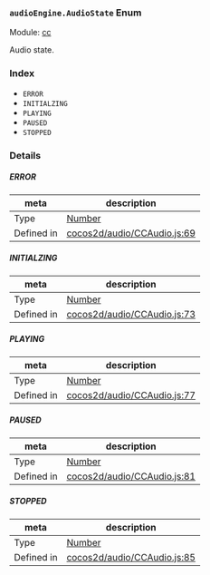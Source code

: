### `audioEngine.AudioState` Enum



Module: [cc](../modules/cc.md)


Audio state.


### Index
  - `ERROR`
  - `INITIALZING`
  - `PLAYING`
  - `PAUSED`
  - `STOPPED`

### Details


##### ERROR

> 

| meta | description |
|------|-------------|
| Type | <a href="https://developer.mozilla.org/en/JavaScript/Reference/Global_Objects/Number" class="crosslink external" target="_blank">Number</a> |
| Defined in | [cocos2d/audio/CCAudio.js:69](https://github.com/cocos-creator/engine/blob/18c4ff6051c255c06377a9b26bc00d4567180ae4/cocos2d/audio/CCAudio.js#L69) |



##### INITIALZING

> 

| meta | description |
|------|-------------|
| Type | <a href="https://developer.mozilla.org/en/JavaScript/Reference/Global_Objects/Number" class="crosslink external" target="_blank">Number</a> |
| Defined in | [cocos2d/audio/CCAudio.js:73](https://github.com/cocos-creator/engine/blob/18c4ff6051c255c06377a9b26bc00d4567180ae4/cocos2d/audio/CCAudio.js#L73) |



##### PLAYING

> 

| meta | description |
|------|-------------|
| Type | <a href="https://developer.mozilla.org/en/JavaScript/Reference/Global_Objects/Number" class="crosslink external" target="_blank">Number</a> |
| Defined in | [cocos2d/audio/CCAudio.js:77](https://github.com/cocos-creator/engine/blob/18c4ff6051c255c06377a9b26bc00d4567180ae4/cocos2d/audio/CCAudio.js#L77) |



##### PAUSED

> 

| meta | description |
|------|-------------|
| Type | <a href="https://developer.mozilla.org/en/JavaScript/Reference/Global_Objects/Number" class="crosslink external" target="_blank">Number</a> |
| Defined in | [cocos2d/audio/CCAudio.js:81](https://github.com/cocos-creator/engine/blob/18c4ff6051c255c06377a9b26bc00d4567180ae4/cocos2d/audio/CCAudio.js#L81) |



##### STOPPED

> 

| meta | description |
|------|-------------|
| Type | <a href="https://developer.mozilla.org/en/JavaScript/Reference/Global_Objects/Number" class="crosslink external" target="_blank">Number</a> |
| Defined in | [cocos2d/audio/CCAudio.js:85](https://github.com/cocos-creator/engine/blob/18c4ff6051c255c06377a9b26bc00d4567180ae4/cocos2d/audio/CCAudio.js#L85) |


